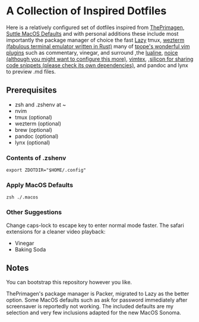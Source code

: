 # A Collection of Inspired Dotfiles 
Here is a relatively configured set of dotfiles inspired from [ThePrimagen](https://github.com/ThePrimeagen/init.lua/tree/master), [Suttle MacOS Defaults](https://github.com/kevinSuttle/macOS-Defaults)
and with personal additions these include most importantly the package manager of choice the fast [Lazy](https://github.com/folke/lazy.nvim)
tmux, [wezterm (fabulous terminal emulator written in Rust)](https://wezfurlong.org/wezterm/)
many of [tpope's wonderful vim plugins](https://github.com/tpope) such as commentary, vinegar, and surround
,the [lualine](https://github.com/nvim-lualine/lualine.nvim), [noice (although you might want to configure this more)](https://github.com/folke/noice.nvim), [vimtex](https://github.com/lervag/vimtex),
,[silicon for sharing code snippets (please check its own dependencies)](https://github.com/krivahtoo/silicon.nvim), and 
pandoc and lynx to preview .md files.

## Prerequisites
- zsh and .zshenv at ~
- nvim
- tmux (optional)
- wezterm (optional)
- brew (optional)
- pandoc (optional)
- lynx (optional)

### Contents of .zshenv 
```
export ZDOTDIR="$HOME/.config"
```
### Apply MacOS Defaults
```
zsh ./.macos
```
### Other Suggestions
Change caps-lock to escape key to enter normal mode faster.
The safari extensions for a cleaner video playback:
- Vinegar
- Baking Soda

## Notes
You can bootstrap this repository however you like.

ThePrimagen's package manager is Packer, migrated to Lazy as the better option. Some MacOS defaults
such as ask for password immediately after screensaver is reportedly not working. The included defaults
are my selection and very few inclusions adapted for the new MacOS Sonoma.

